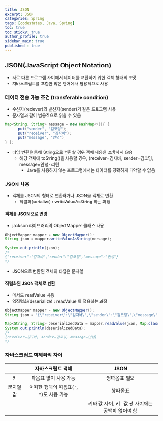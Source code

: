 ```yaml
---
title: JSON
excerpt: JSON
categories: Spring
tags: [codestates, Java, Spring]
toc: true
toc_sticky: true
author_profile: true
sidebar_main: true
published : true
---
```


## JSON(JavaScript Object Notation)
- 서로 다른 프로그램 사이에서 데이터를 교환하기 위한 객체 형태의 포맷
- 자바스크립트를 포함한 많은 언어에서 범용적으로 사용

### 데이터 전송 가능 조건 (transferable condition)

- 수신자(reciever)와 발신자(sender)가 같은 프로그램 사용
- 문자열과 같이 범용적으로 읽을 수 있음

```java
Map<String, String> message = new HashMap<>(){ {
      put("sender", "김코딩");
      put("receiver", "김자바");
      put("message", "안녕");
} };
```

- 타입 변환을 통해 String으로 변환할 경우 객체 내용을 포함하지 않음
   - 해당 객체에 toString()을 사용할 경우, {receiver=김자바, sender=김코딩, message=안녕} 리턴
      - Java를 사용하지 않는 프로그램에서는 데이터를 정확하게 파악할 수 없음


### JSON 사용
- 객체를 JSON의 형태로 변환하거나 JSON을 객체로 변환 
  - 직렬화(serialize) : writeValueAsString 하는 과정

#### 객체를 JSON 으로 변경
- jackson 라이브러리의 ObjectMapper 클래스 사용

```java
ObjectMapper mapper = new ObjectMapper();
String json = mapper.writeValueAsString(message);

System.out.println(json);
/*
{"receiver":"김자바","sender":"김코딩","message":"안녕"}
*/
```
- JSON으로 변환된 객체의 타입은 문자열


#### 직렬화된 JSON 객체로 변환
- 메서드 readValue 사용
- 역직렬화(deserialize) : readValue 를 적용하는 과정
```java
ObjectMapper mapper = new ObjectMapper();
String json = "{\"receiver\":\"김자바\",\"sender\":\"김코딩\",\"message\":\"안녕\"}";

Map<String, String> deserializedData = mapper.readValue(json, Map.class);
System.out.println(deserializedData);
/*
{receiver=김자바, sender=김코딩, message=안녕}
*/
```

### 자바스크립트 객체와의 차이

||자바스크립트 객체|JSON|
|:-:|:-:|:-:|
|키|따옴표 없이 사용 가능|쌍따옴표 필요|
|문자열 값|어떠한 형태의 따옴표(```'```, ```"```)도 사용 가능|쌍따옴표|
|||키와 값 사이, 키-값 쌍 사이에는 공백이 없어야 함|